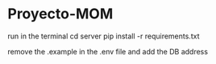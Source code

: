 # Proyecto-MOM

run in the terminal
cd server
pip install -r requirements.txt

remove the .example in the .env file and add the DB address